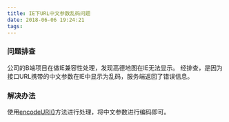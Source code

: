 ```yaml
---
title: IE下URL中文参数乱码问题
date: 2018-06-06 19:24:21
tags:
---
```


### 问题排查
公司的B端项目在做IE兼容性处理，发现高德地图在IE无法显示。
经排查，是因为接口URL携带的中文参数在IE中显示为乱码，服务端返回了错误信息。

### 解决办法
使用[encodeURI()](https://developer.mozilla.org/en-US/docs/Web/JavaScript/Reference/Global_Objects/encodeURI)方法进行处理，将中文参数进行编码即可。